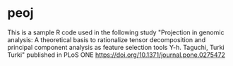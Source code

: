 # peoj
This is a sample R code used in the following study 
"Projection in genomic analysis: A theoretical basis to rationalize tensor decomposition and principal component analysis as feature selection tools
Y-h. Taguchi, Turki Turki" published in PLoS ONE
https://doi.org/10.1371/journal.pone.0275472
